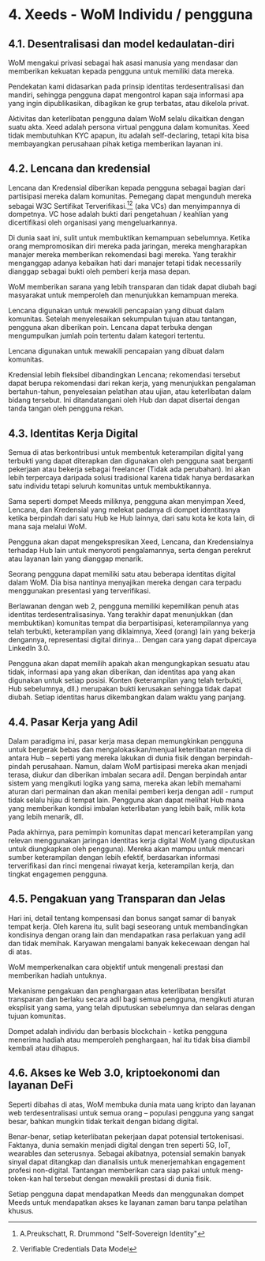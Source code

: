 # 4. Xeeds - WoM Individu / pengguna

## 4.1. Desentralisasi dan model kedaulatan-diri

WoM mengakui privasi sebagai hak asasi manusia yang mendasar dan memberikan kekuatan kepada pengguna untuk memiliki data mereka.

Pendekatan kami didasarkan pada prinsip identitas terdesentralisasi dan mandiri, sehingga pengguna dapat mengontrol kapan saja informasi apa yang ingin dipublikasikan, dibagikan ke grup terbatas, atau dikelola privat.

Aktivitas dan keterlibatan pengguna dalam WoM selalu dikaitkan dengan suatu akta. Xeed adalah persona virtual pengguna dalam komunitas. Xeed tidak membutuhkan KYC apapun, itu adalah self-declaring, tetapi kita bisa membayangkan perusahaan pihak ketiga memberikan layanan ini.

## 4.2. Lencana dan kredensial

Lencana dan Kredensial diberikan kepada pengguna sebagai bagian dari partisipasi mereka dalam komunitas. Pemegang dapat mengunduh mereka sebagai W3C Sertifikat Terverifikasi.[^7][^8] (aka VCs) dan menyimpannya di dompetnya. VC hose adalah bukti dari pengetahuan / keahlian yang dicertifikasi oleh organisasi yang mengeluarkannya.

Di dunia saat ini, sulit untuk membuktikan kemampuan sebelumnya. Ketika orang mempromosikan diri mereka pada jaringan, mereka mengharapkan manajer mereka memberikan rekomendasi bagi mereka. Yang terakhir menganggap adanya kebaikan hati dari manajer tetapi tidak necessarily dianggap sebagai bukti oleh pemberi kerja masa depan.

WoM memberikan sarana yang lebih transparan dan tidak dapat diubah bagi masyarakat untuk memperoleh dan menunjukkan kemampuan mereka.

Lencana digunakan untuk mewakili pencapaian yang dibuat dalam komunitas. Setelah menyelesaikan sekumpulan tujuan atau tantangan, pengguna akan diberikan poin. Lencana dapat terbuka dengan mengumpulkan jumlah poin tertentu dalam kategori tertentu.

Lencana digunakan untuk mewakili pencapaian yang dibuat dalam komunitas.

Kredensial lebih fleksibel dibandingkan Lencana; rekomendasi tersebut dapat berupa rekomendasi dari rekan kerja, yang menunjukkan pengalaman bertahun-tahun, penyelesaian pelatihan atau ujian, atau keterlibatan dalam bidang tersebut. Ini ditandatangani oleh Hub dan dapat disertai dengan tanda tangan oleh pengguna rekan.

## 4.3. Identitas Kerja Digital

Semua di atas berkontribusi untuk membentuk keterampilan digital yang terbukti yang dapat diterapkan dan digunakan oleh pengguna saat berganti pekerjaan atau bekerja sebagai freelancer (Tidak ada perubahan). Ini akan lebih terpercaya daripada solusi tradisional karena tidak hanya berdasarkan satu individu tetapi seluruh komunitas untuk membuktikannya.

Sama seperti dompet Meeds miliknya, pengguna akan menyimpan Xeed, Lencana, dan Kredensial yang melekat padanya di dompet identitasnya ketika berpindah dari satu Hub ke Hub lainnya, dari satu kota ke kota lain, di mana saja melalui WoM.

Pengguna akan dapat mengekspresikan Xeed, Lencana, dan Kredensialnya terhadap Hub lain untuk menyoroti pengalamannya, serta dengan perekrut atau layanan lain yang dianggap menarik.

Seorang pengguna dapat memiliki satu atau beberapa identitas digital dalam WoM. Dia bisa nantinya menyajikan mereka dengan cara terpadu menggunakan presentasi yang terverifikasi.

Berlawanan dengan web 2, pengguna memiliki kepemilikan penuh atas identitas terdesentralisasinya. Yang terakhir dapat menunjukkan (dan membuktikan) komunitas tempat dia berpartisipasi, keterampilannya yang telah terbukti, keterampilan yang diklaimnya, Xeed (orang) lain yang bekerja dengannya, representasi digital dirinya... Dengan cara yang dapat dipercaya LinkedIn 3.0.

Pengguna akan dapat memilih apakah akan mengungkapkan sesuatu atau tidak, informasi apa yang akan diberikan, dan identitas apa yang akan digunakan untuk setiap posisi. Konten (keterampilan yang telah terbukti, Hub sebelumnya, dll.) merupakan bukti kerusakan sehingga tidak dapat diubah. Setiap identitas harus dikembangkan dalam waktu yang panjang.

## 4.4. Pasar Kerja yang Adil

Dalam paradigma ini, pasar kerja masa depan memungkinkan pengguna untuk bergerak bebas dan mengalokasikan/menjual keterlibatan mereka di antara Hub – seperti yang mereka lakukan di dunia fisik dengan berpindah-pindah perusahaan. Namun, dalam WoM partisipasi mereka akan menjadi terasa, diukur dan diberikan imbalan secara adil. Dengan berpindah antar sistem yang mengikuti logika yang sama, mereka akan lebih memahami aturan dari permainan dan akan menilai pemberi kerja dengan adil - rumput tidak selalu hijau di tempat lain. Pengguna akan dapat melihat Hub mana yang memberikan kondisi imbalan keterlibatan yang lebih baik, milik kota yang lebih menarik, dll.

Pada akhirnya, para pemimpin komunitas dapat mencari keterampilan yang relevan menggunakan jaringan identitas kerja digital WoM (yang diputuskan untuk diungkapkan oleh pengguna). Mereka akan mampu untuk mencari sumber keterampilan dengan lebih efektif, berdasarkan informasi terverifikasi dan rinci mengenai riwayat kerja, keterampilan kerja, dan tingkat engagemen pengguna.

## 4.5. Pengakuan yang Transparan dan Jelas

Hari ini, detail tentang kompensasi dan bonus sangat samar di banyak tempat kerja. Oleh karena itu, sulit bagi seseorang untuk membandingkan kondisinya dengan orang lain dan mendapatkan rasa perlakuan yang adil dan tidak memihak. Karyawan mengalami banyak kekecewaan dengan hal di atas.

WoM memperkenalkan cara objektif untuk mengenali prestasi dan memberikan hadiah untuknya.

Mekanisme pengakuan dan penghargaan atas keterlibatan bersifat transparan dan berlaku secara adil bagi semua pengguna, mengikuti aturan eksplisit yang sama, yang telah diputuskan sebelumnya dan selaras dengan tujuan komunitas.

Dompet adalah individu dan berbasis blockchain - ketika pengguna menerima hadiah atau memperoleh penghargaan, hal itu tidak bisa diambil kembali atau dihapus.

## 4.6. Akses ke Web 3.0, kriptoekonomi dan layanan DeFi

Seperti dibahas di atas, WoM membuka dunia mata uang kripto dan layanan web terdesentralisasi untuk semua orang – populasi pengguna yang sangat besar, bahkan mungkin tidak terkait dengan bidang digital.

Benar-benar, setiap keterlibatan pekerjaan dapat potensial tertokenisasi. Faktanya, dunia semakin menjadi digital dengan tren seperti 5G, IoT, wearables dan seterusnya. Sebagai akibatnya, potensial semakin banyak sinyal dapat ditangkap dan dianalisis untuk menerjemahkan engagement profesi non-digital. Tantangan memberikan cara siap pakai untuk meng-token-kan hal tersebut dengan mewakili prestasi di dunia fisik.

Setiap pengguna dapat mendapatkan Meeds dan menggunakan dompet Meeds untuk mendapatkan akses ke layanan zaman baru tanpa pelatihan khusus.

[^7]: A.Preukschatt, R. Drummond "Self-Sovereign Identity"
[^8]: Verifiable Credentials Data Model
